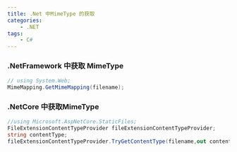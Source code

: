 ```yaml
---
title: .Net 中MimeType 的获取
categories:
	- .NET
tags:
	- C#
---
```


### .NetFramework 中获取 MimeType

```csharp
// using System.Web;
MimeMapping.GetMimeMapping(filename);
```

### .NetCore 中获取MimeType

```csharp
//using Microsoft.AspNetCore.StaticFiles;
FileExtensionContentTypeProvider fileExtensionContentTypeProvider;
string contentType;
fileExtensionContentTypeProvider.TryGetContentType(filename,out contentType);
```
